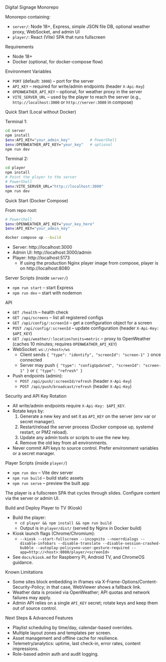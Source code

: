 Digital Signage Monorepo

Monorepo containing:
- `server/`: Node 18+, Express, simple JSON file DB, optional weather proxy, WebSocket, and admin UI
- `player/`: React (Vite) SPA that runs fullscreen

Requirements
- Node 18+
- Docker (optional, for docker-compose flow)

Environment Variables
- `PORT` (default: `3000`) – port for the server
- `API_KEY` – required for write/admin endpoints (header `X-Api-Key`)
- `OPENWEATHER_API_KEY` – optional, for weather proxy in the server
- `VITE_SERVER_URL` – used by the player to reach the server (e.g., `http://localhost:3000` or `http://server:3000` in compose)

Quick Start (Local without Docker)

Terminal 1:
```bash
cd server
npm install
$env:API_KEY="your_admin_key"         # PowerShell
$env:OPENWEATHER_API_KEY="your_key"   # optional
npm run dev
```

Terminal 2:
```bash
cd player
npm install
# Point the player to the server
# PowerShell
$env:VITE_SERVER_URL="http://localhost:3000"
npm run dev
```

Quick Start (Docker Compose)

From repo root:
```bash
# Powershell
$env:OPENWEATHER_API_KEY="your_key_here"
$env:API_KEY="your_admin_key"

docker compose up --build
```
- Server: http://localhost:3000
- Admin UI: http://localhost:3000/admin
- Player: http://localhost:5173
  - If using the production Nginx player image from compose, player is on http://localhost:8080

Server Scripts (inside `server/`)
- `npm run start` – start Express
- `npm run dev` – start with nodemon

API
- `GET /health` – health check
- `GET /api/screens` – list all registered configs
- `GET /api/config/:screenId` – get a configuration object for a screen
- `POST /api/config/:screenId` – update configuration (header `X-Api-Key: $API_KEY`)
- `GET /api/weather/:location?units=metric` – proxy to OpenWeather (caches 10 minutes; requires `OPENWEATHER_API_KEY`)
- WebSocket: `ws://<host>/ws`
  - Client sends `{ "type": "identify", "screenId": "screen-1" }` once connected
  - Server may push `{ "type": "configUpdated", "screenId": "screen-1" }` or `{ "type": "refresh" }`
- Push endpoints (admin):
  - `POST /api/push/:screenId/refresh` (header `X-Api-Key`)
  - `POST /api/push/broadcast/refresh` (header `X-Api-Key`)

Security and API Key Rotation
- All write/admin endpoints require `X-Api-Key: $API_KEY`.
- Rotate keys by:
  1. Generate a new key and set it as `API_KEY` on the server (env var or secret manager).
  2. Restart/reload the server process (Docker compose up, systemd restart, or PM2 reload).
  3. Update any admin tools or scripts to use the new key.
  4. Remove the old key from all environments.
- Never commit API keys to source control. Prefer environment variables or a secret manager.

Player Scripts (inside `player/`)
- `npm run dev` – Vite dev server
- `npm run build` – build static assets
- `npm run serve` – preview the built app

The player is a fullscreen SPA that cycles through slides. Configure content via the server or admin UI.

Build and Deploy Player to TV (Kiosk)
- Build the player:
  - `cd player && npm install && npm run build`
  - Output is in `player/dist/` (served by Nginx in Docker build)
- Kiosk launch flags (Chrome/Chromium):
  - `--kiosk --start-fullscreen --incognito --noerrdialogs --disable-infobars --disable-translate --disable-session-crashed-bubble --autoplay-policy=no-user-gesture-required --app=http://<host>:8080/player/<screenId>`
- See `docs/kiosk.md` for Raspberry Pi, Android TV, and ChromeOS guidance.

Known Limitations
- Some sites block embedding in iframes via X-Frame-Options/Content-Security-Policy; in that case, WebViewer shows a fallback link.
- Weather data is proxied via OpenWeather; API quotas and network failures may apply.
- Admin API relies on a single `API_KEY` secret; rotate keys and keep them out of source control.

Next Steps & Advanced Features
- Playlist scheduling by time/day, calendar-based overrides.
- Multiple layout zones and templates per screen.
- Asset management and offline cache for resilience.
- Telemetry/analytics: uptime, last check-in, error rates, content impressions.
- Role-based admin auth and audit logging.


